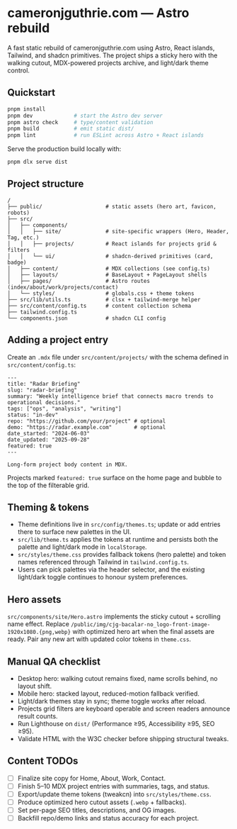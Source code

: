 # cameronjguthrie.com — Astro rebuild

A fast static rebuild of cameronjguthrie.com using Astro, React islands, Tailwind, and shadcn primitives. The project ships a sticky hero with the walking cutout, MDX-powered projects archive, and light/dark theme control.

## Quickstart

```bash
pnpm install
pnpm dev             # start the Astro dev server
pnpm astro check     # type/content validation
pnpm build           # emit static dist/
pnpm lint            # run ESLint across Astro + React islands
```

Serve the production build locally with:

```bash
pnpm dlx serve dist
```

## Project structure

```
/
├── public/                    # static assets (hero art, favicon, robots)
├── src/
│   ├── components/
│   │   ├── site/              # site-specific wrappers (Hero, Header, Tag, etc.)
│   │   ├── projects/          # React islands for projects grid & filters
│   │   └── ui/                # shadcn-derived primitives (card, badge)
│   ├── content/               # MDX collections (see config.ts)
│   ├── layouts/               # BaseLayout + PageLayout shells
│   ├── pages/                 # Astro routes (index/about/work/projects/contact)
│   └── styles/                # globals.css + theme tokens
├── src/lib/utils.ts           # clsx + tailwind-merge helper
├── src/content/config.ts      # content collection schema
├── tailwind.config.ts
└── components.json            # shadcn CLI config
```

## Adding a project entry

Create an `.mdx` file under `src/content/projects/` with the schema defined in `src/content/config.ts`:

```mdx
---
title: "Radar Briefing"
slug: "radar-briefing"
summary: "Weekly intelligence brief that connects macro trends to operational decisions."
tags: ["ops", "analysis", "writing"]
status: "in-dev"
repo: "https://github.com/your/project" # optional
demo: "https://radar.example.com"       # optional
date_started: "2024-06-03"
date_updated: "2025-09-28"
featured: true
---

Long-form project body content in MDX.
```

Projects marked `featured: true` surface on the home page and bubble to the top of the filterable grid.

## Theming & tokens

- Theme definitions live in `src/config/themes.ts`; update or add entries there to surface new palettes in the UI.
- `src/lib/theme.ts` applies the tokens at runtime and persists both the palette and light/dark mode in `localStorage`.
- `src/styles/theme.css` provides fallback tokens (hero palette) and token names referenced through Tailwind in `tailwind.config.ts`.
- Users can pick palettes via the header selector, and the existing light/dark toggle continues to honour system preferences.

## Hero assets

`src/components/site/Hero.astro` implements the sticky cutout + scrolling name effect. Replace `/public/img/cjg-bacalar-no_logo-front-image-1920x1080.{png,webp}` with optimized hero art when the final assets are ready. Pair any new art with updated color tokens in `theme.css`.

## Manual QA checklist

- Desktop hero: walking cutout remains fixed, name scrolls behind, no layout shift.
- Mobile hero: stacked layout, reduced-motion fallback verified.
- Light/dark themes stay in sync; theme toggle works after reload.
- Projects grid filters are keyboard operable and screen readers announce result counts.
- Run Lighthouse on `dist/` (Performance ≥95, Accessibility ≥95, SEO ≥95).
- Validate HTML with the W3C checker before shipping structural tweaks.

## Content TODOs

- [ ] Finalize site copy for Home, About, Work, Contact.
- [ ] Finish 5–10 MDX project entries with summaries, tags, and status.
- [ ] Export/update theme tokens (tweakcn) into `src/styles/theme.css`.
- [ ] Produce optimized hero cutout assets (`.webp` + fallbacks).
- [ ] Set per-page SEO titles, descriptions, and OG images.
- [ ] Backfill repo/demo links and status accuracy for each project.
